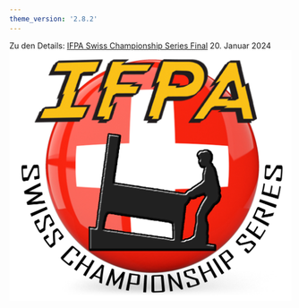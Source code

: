 ```yaml
---
theme_version: '2.8.2'
---
```

Zu den Details: 
[IFPA Swiss Championship Series Final](https://www.ifpapinball.com/tournaments/view.php?t=65521#) 
20. Januar 2024        
![logo](/images/ifpa-switzerland-championship-series.jpg)

  
